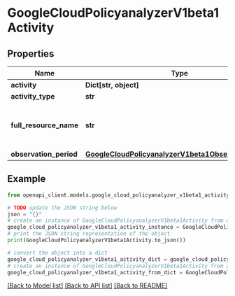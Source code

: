 # GoogleCloudPolicyanalyzerV1beta1Activity


## Properties

Name | Type | Description | Notes
------------ | ------------- | ------------- | -------------
**activity** | **Dict[str, object]** | A struct of custom fields to explain the activity. | [optional] 
**activity_type** | **str** | The type of the activity. | [optional] 
**full_resource_name** | **str** | The full resource name that identifies the resource. For examples of full resource names for Google Cloud services, see https://cloud.google.com/iam/help/troubleshooter/full-resource-names. | [optional] 
**observation_period** | [**GoogleCloudPolicyanalyzerV1beta1ObservationPeriod**](GoogleCloudPolicyanalyzerV1beta1ObservationPeriod.md) |  | [optional] 

## Example

```python
from openapi_client.models.google_cloud_policyanalyzer_v1beta1_activity import GoogleCloudPolicyanalyzerV1beta1Activity

# TODO update the JSON string below
json = "{}"
# create an instance of GoogleCloudPolicyanalyzerV1beta1Activity from a JSON string
google_cloud_policyanalyzer_v1beta1_activity_instance = GoogleCloudPolicyanalyzerV1beta1Activity.from_json(json)
# print the JSON string representation of the object
print(GoogleCloudPolicyanalyzerV1beta1Activity.to_json())

# convert the object into a dict
google_cloud_policyanalyzer_v1beta1_activity_dict = google_cloud_policyanalyzer_v1beta1_activity_instance.to_dict()
# create an instance of GoogleCloudPolicyanalyzerV1beta1Activity from a dict
google_cloud_policyanalyzer_v1beta1_activity_from_dict = GoogleCloudPolicyanalyzerV1beta1Activity.from_dict(google_cloud_policyanalyzer_v1beta1_activity_dict)
```
[[Back to Model list]](../README.md#documentation-for-models) [[Back to API list]](../README.md#documentation-for-api-endpoints) [[Back to README]](../README.md)


